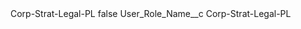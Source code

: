<?xml version="1.0" encoding="UTF-8"?>
<CustomMetadata xmlns="http://soap.sforce.com/2006/04/metadata" xmlns:xsi="http://www.w3.org/2001/XMLSchema-instance" xmlns:xsd="http://www.w3.org/2001/XMLSchema">
    <label>Corp-Strat-Legal-PL</label>
    <protected>false</protected>
    <values>
        <field>User_Role_Name__c</field>
        <value xsi:type="xsd:string">Corp-Strat-Legal-PL</value>
    </values>
</CustomMetadata>
